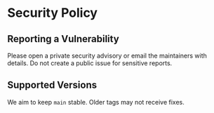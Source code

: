 # Security Policy

## Reporting a Vulnerability
Please open a private security advisory or email the maintainers with details. Do not create a public issue for sensitive reports.

## Supported Versions
We aim to keep `main` stable. Older tags may not receive fixes.
